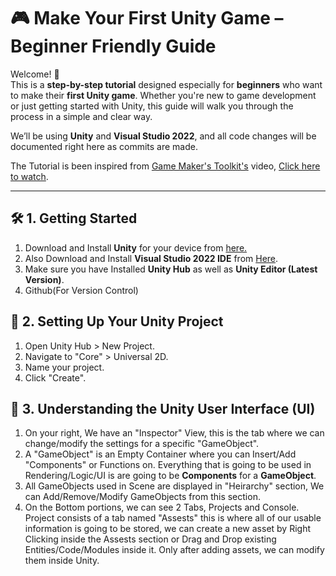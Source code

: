 # 🎮 Make Your First Unity Game – Beginner Friendly Guide

Welcome! 👋  
This is a **step-by-step tutorial** designed especially for **beginners** who want to make their **first Unity game**. Whether you're new to game development or just getting started with Unity, this guide will walk you through the process in a simple and clear way.

We’ll be using **Unity** and **Visual Studio 2022**, and all code changes will be documented right here as commits are made.  

The Tutorial is been inspired from <a href="http://www.youtube.com/@GMTK">Game Maker's Toolkit's</a> video, <a href="https://www.youtube.com/watch?v=XtQMytORBmM">Click here to watch</a>.

---

## 🛠️ 1. Getting Started

1. Download and Install **Unity** for your device from <a href="https://unity.com/download">here.</a>
2. Also Download and Install **Visual Studio 2022 IDE** from <a href="https://visualstudio.microsoft.com/vs/">Here<a>.
3. Make sure you have Installed **Unity Hub** as well as **Unity Editor (Latest Version)**.
4. Github(For Version Control)

## 📁 2. Setting Up Your Unity Project

1. Open Unity Hub > New Project.
2. Navigate to "Core" > Universal 2D.
3. Name your project.
4. Click "Create".

## 🧭 3. Understanding the Unity User Interface (UI)

1. On your right, We have an "Inspector" View, this is the tab where we can change/modify the settings for a specific "GameObject".
2. A "GameObject" is an Empty Container where you can Insert/Add "Components" or Functions on. Everything that is going to be used in Rendering/Logic/UI is are going to be **Components** for a **GameObject**.
3. All GameObjects used in Scene are displayed in "Heirarchy" section, We can Add/Remove/Modify GameObjects from this section.
4. On the Bottom portions, we can see 2 Tabs, Projects and Console. Project consists of a tab named "Assests" this is where all of our usable information is going to be stored, we can create a new asset by Right Clicking inside the Assests section or Drag and Drop existing Entities/Code/Modules inside it. Only after adding assets, we can modify them inside Unity.
